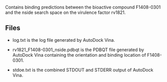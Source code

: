 Contains binding predictions between the bioactive compound F1408-0301 and the nside search space on the virulence factor rv1821.

## Files

- log.txt is the log file generated by AutoDock Vina.

- rv1821_F1408-0301_nside.pdbqt is the PDBQT file generated by AutoDock Vina containing the orientation and binding location of F1408-0301.

- stdoe.txt is the combined STDOUT and STDERR output of AutoDock Vina.

